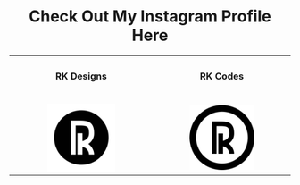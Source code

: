 <H1 align="center">Check Out My Instagram Profile Here</H1>

<table style="width:100%">
  <tr>
    <th style="text-align:center"><H3>RK Designs</H3></th>
    <th style="text-align:center"><H3>RK Codes</H3></th>
  </tr>
  <tr>
    <td style="text-align:center">
    <br>
    <a href="https://www.instagram.com/rk01.designs/">
    <img src="images/ig_rkd.png" alt="instagram" width="50%">
    </a>
    </td>
    <td style="text-align:center">
    <br>
    <a href="https://www.instagram.com/rk01.codes/">
    <img src="images/ig_rkc.png" alt="instagram" width="50%"></td>
    </a>
  </tr>
</table>
